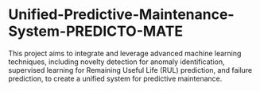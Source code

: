 # Unified-Predictive-Maintenance-System-PREDICTO-MATE
This project aims to integrate and leverage advanced machine learning techniques, including novelty detection for anomaly identification, supervised learning for Remaining Useful Life (RUL) prediction, and failure prediction, to create a unified system for predictive maintenance.
